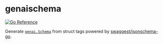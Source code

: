# genaischema

[![Go Reference](https://pkg.go.dev/badge/github.com/apstndb/genaischema.svg)](https://pkg.go.dev/github.com/apstndb/genaischema)

Generate [`genai.Schema`](https://pkg.go.dev/google.golang.org/genai#Schema) from struct tags powered by [swaggest/jsonschema-go](https://github.com/swaggest/jsonschema-go).
